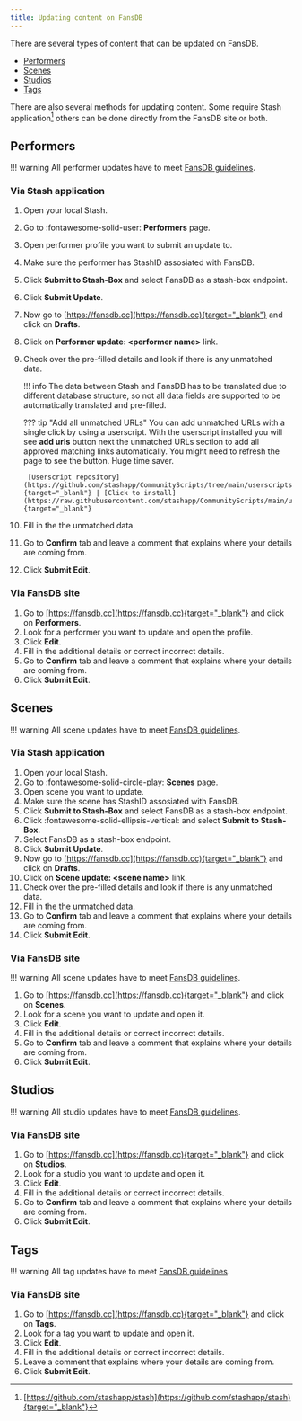 ```yaml
---
title: Updating content on FansDB
---
```


There are several types of content that can be updated on FansDB. 

- [Performers](/#performers)
- [Scenes](/#scenes)
- [Studios](/#studios)
- [Tags](/#tags)

There are also several methods for updating content. Some require Stash application[^1] others can be done directly from the FansDB site or both.

## Performers

!!! warning
    All performer updates have to meet [FansDB guidelines](/guidelines).

### Via Stash application

1. Open your local Stash.
1. Go to :fontawesome-solid-user: **Performers** page.
1. Open performer profile you want to submit an update to. 
1. Make sure the performer has StashID assosiated with FansDB.
1. Click **Submit to Stash-Box** and select FansDB as a stash-box endpoint.
1. Click **Submit Update**.
1. Now go to [https://fansdb.cc](https://fansdb.cc){target="_blank"} and click on **Drafts**.
1. Click on **Performer update: <performer name\>** link.
1. Check over the pre-filled details and look if there is any unmatched data.

    !!! info
        The data between Stash and FansDB has to be translated due to different database structure, so not all data fields are supported to be automatically translated and pre-filled.
    
    ??? tip "Add all unmatched URLs"
        You can add unmatched URLs with a single click by using a userscript. With the userscript installed you will see **add urls** button next the unmatched URLs section to add all approved matching links automatically. You might need to refresh the page to see the button. Huge time saver.

        [Userscript repository](https://github.com/stashapp/CommunityScripts/tree/main/userscripts/FansDB_Submission_Helper){target="_blank"} | [Click to install](https://raw.githubusercontent.com/stashapp/CommunityScripts/main/userscripts/FansDB_Submission_Helper/fansdb_submission_helper.user.js){target="_blank"}

1. Fill in the the unmatched data.
1. Go to **Confirm** tab and leave a comment that explains where your details are coming from. 
1. Click **Submit Edit**.

### Via FansDB site

1. Go to [https://fansdb.cc](https://fansdb.cc){target="_blank"} and click on **Performers**.
1. Look for a performer you want to update and open the profile.
1. Click **Edit**.
1. Fill in the additional details or correct incorrect details.
1. Go to **Confirm** tab and leave a comment that explains where your details are coming from.
1. Click **Submit Edit**.

## Scenes

!!! warning
    All scene updates have to meet [FansDB guidelines](/guidelines).

### Via Stash application

1. Open your local Stash.
1. Go to :fontawesome-solid-circle-play: **Scenes** page.
1. Open scene you want to update. 
1. Make sure the scene has StashID assosiated with FansDB.
1. Click **Submit to Stash-Box** and select FansDB as a stash-box endpoint.
1. Click :fontawesome-solid-ellipsis-vertical: and select **Submit to Stash-Box**.
1. Select FansDB as a stash-box endpoint.
1. Click **Submit Update**.
1. Now go to [https://fansdb.cc](https://fansdb.cc){target="_blank"} and click on **Drafts**.
1. Click on **Scene update: <scene name\>** link.
1. Check over the pre-filled details and look if there is any unmatched data.
1. Fill in the the unmatched data.
1. Go to **Confirm** tab and leave a comment that explains where your details are coming from. 
1. Click **Submit Edit**.

### Via FansDB site

!!! warning
    All scene updates have to meet [FansDB guidelines](/guidelines).

1. Go to [https://fansdb.cc](https://fansdb.cc){target="_blank"} and click on **Scenes**.
1. Look for a scene you want to update and open it.
1. Click **Edit**.
1. Fill in the additional details or correct incorrect details.
1. Go to **Confirm** tab and leave a comment that explains where your details are coming from.
1. Click **Submit Edit**.

## Studios

!!! warning
    All studio updates have to meet [FansDB guidelines](/guidelines).

### Via FansDB site

1. Go to [https://fansdb.cc](https://fansdb.cc){target="_blank"} and click on **Studios**.
1. Look for a studio you want to update and open it.
1. Click **Edit**.
1. Fill in the additional details or correct incorrect details.
1. Go to **Confirm** tab and leave a comment that explains where your details are coming from.
1. Click **Submit Edit**.

## Tags

!!! warning
    All tag updates have to meet [FansDB guidelines](/guidelines).

### Via FansDB site

1. Go to [https://fansdb.cc](https://fansdb.cc){target="_blank"} and click on **Tags**.
1. Look for a tag you want to update and open it.
1. Click **Edit**.
1. Fill in the additional details or correct incorrect details.
1. Leave a comment that explains where your details are coming from.
1. Click **Submit Edit**.

[^1]: [https://github.com/stashapp/stash](https://github.com/stashapp/stash){target="_blank"}